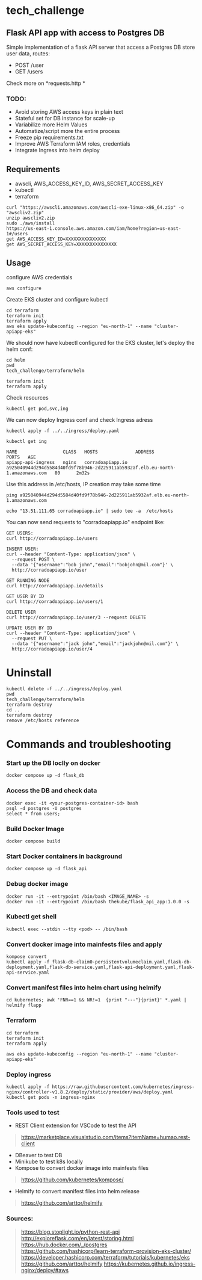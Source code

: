 # tech_challenge
## Flask API app with access to Postgres DB
Simple implementation of a flask API server that access a Postgres DB store user data, routes:
 - POST /user
 - GET  /users

Check more on *requests.http *

### TODO:
 - Avoid storing AWS access keys in plain text
 - Stateful set for DB instance for scale-up
 - Variabilize more Helm Values
 - Automatize/script more the entire process
 - Freeze pip requirements.txt
 - Improve AWS Terraform IAM roles, credentials
 - Integrate Ingress into helm deploy
## Requirements
- awscli, AWS_ACCESS_KEY_ID, AWS_SECRET_ACCESS_KEY
- kubectl
-  terraform
```
curl "https://awscli.amazonaws.com/awscli-exe-linux-x86_64.zip" -o "awscliv2.zip"
unzip awscliv2.zip
sudo ./aws/install
https://us-east-1.console.aws.amazon.com/iam/home?region=us-east-1#/users
get AWS_ACCESS_KEY_ID=XXXXXXXXXXXXXXX
get AWS_SECRET_ACCESS_KEY=XXXXXXXXXXXXXXX
```
## Usage
configure AWS credentials
```
aws configure
```
Create EKS cluster and configure kubectl
```
cd terraform
terraform init
terraform apply
aws eks update-kubeconfig --region "eu-north-1" --name "cluster-apiapp-eks"
```
We should now have kubectl configured for the EKS cluster, let's deploy the helm conf:
```
cd helm
pwd
tech_challenge/terraform/helm

terraform init
terraform apply
```
Check resources
```
kubectl get pod,svc,ing
```
We can now deploy Ingress conf and check Ingress adress
```
kubectl apply -f ../../ingress/deploy.yaml

kubectl get ing

NAME                 CLASS   HOSTS              ADDRESS                                                                          PORTS   AGE
apiapp-api-ingress   nginx   corradoapiapp.io   a925040944d294d5584d40fd9f78b946-2d225911ab5932af.elb.eu-north-1.amazonaws.com   80      2m32s
```
Use this address in /etc/hosts, IP creation may take some time
```
ping a925040944d294d5584d40fd9f78b946-2d225911ab5932af.elb.eu-north-1.amazonaws.com

echo "13.51.111.65 corradoapiapp.io" | sudo tee -a  /etc/hosts
```
You can now send requests to "corradoapiapp.io" endpoint like:
```
GET USERS:
curl http://corradoapiapp.io/users

INSERT USER:
curl --header "Content-Type: application/json" \
  --request POST \
  --data '{"username":"bob john","email":"bobjohn@mil.com"}' \
  http://corradoapiapp.io/user

GET RUNNING NODE
curl http://corradoapiapp.io/details

GET USER BY ID
curl http://corradoapiapp.io/users/1

DELETE USER
curl http://corradoapiapp.io/user/3 --request DELETE

UPDATE USER BY ID
curl --header "Content-Type: application/json" \
  --request PUT \
  --data '{"username":"jack john","email":"jackjohn@mil.com"}' \
  http://corradoapiapp.io/user/4
```
# Uninstall
```
kubectl delete -f ../../ingress/deploy.yaml
pwd
tech_challenge/terraform/helm
terraform destroy
cd ..
terraform destroy
remove /etc/hosts reference
```
# Commands and troubleshooting
### Start up the DB loclly on docker
```
docker compose up -d flask_db
```
### Access the DB and check data
```
docker exec -it <your-postgres-container-id> bash
psql -d postgres -U postgres
select * from users;
```
### Build Docker Image
```
docker compose build
```
### Start Docker containers in background 
```
docker compose up -d flask_api 
```
### Debug docker image
```
docker run -it --entrypoint /bin/bash <IMAGE_NAME> -s
docker run -it --entrypoint /bin/bash thekube/flask_api_app:1.0.0 -s
```
### Kubectl get shell
```
kubectl exec --stdin --tty <pod> -- /bin/bash
```
### Convert docker image into mainfests files and apply
```
kompose convert
kubectl apply -f flask-db-claim0-persistentvolumeclaim.yaml,flask-db-deployment.yaml,flask-db-service.yaml,flask-api-deployment.yaml,flask-api-service.yaml
```

### Convert manifest files into helm chart using helmify
```
cd kubernetes; awk 'FNR==1 && NR!=1  {print "---"}{print}' *.yaml | helmify flapp
```

### Terraform
```
cd terraform
terraform init
terraform apply

aws eks update-kubeconfig --region "eu-north-1" --name "cluster-apiapp-eks"
```

### Deploy ingress
```
kubectl apply -f https://raw.githubusercontent.com/kubernetes/ingress-nginx/controller-v1.8.2/deploy/static/provider/aws/deploy.yaml
kubectl get pods -n ingress-nginx
```
### Tools used to test
 - REST Client extension for VSCode to test the API
>https://marketplace.visualstudio.com/items?itemName=humao.rest-client
 - DBeaver to test DB
 - Minikube to test k8s locally
 - Kompose to convert docker image into mainfests files
 >https://github.com/kubernetes/kompose/
 - Helmify to convert manifest files into helm release
 >https://github.com/arttor/helmify
### Sources:
>https://blog.stoplight.io/python-rest-api
>http://exploreflask.com/en/latest/storing.html
>https://hub.docker.com/_/postgres
>https://github.com/hashicorp/learn-terraform-provision-eks-cluster/
>https://developer.hashicorp.com/terraform/tutorials/kubernetes/eks
>https://github.com/arttor/helmify
>https://kubernetes.github.io/ingress-nginx/deploy/#aws
